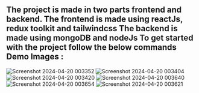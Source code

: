 The project is made in two parts frontend and backend.
The frontend is made using reactJs, redux toolkit and tailwindcss
The backend is made using mongoDB and nodeJs
To get started with the project follow the below commands
<br />
Demo Images :
---------------------------------------------------------------------------------------------------------------------------------
![Screenshot 2024-04-20 003352](https://github.com/Vikash231/shopKart/assets/97658160/c4e28542-16df-4d5e-91b8-580d27d4a7a2)
![Screenshot 2024-04-20 003404](https://github.com/Vikash231/shopKart/assets/97658160/3d8f90a5-692e-40fc-90fc-67580bfdfff9)
![Screenshot 2024-04-20 003420](https://github.com/Vikash231/shopKart/assets/97658160/8fd48f4b-0af6-4667-8ff4-4c96634d83d6)
![Screenshot 2024-04-20 003640](https://github.com/Vikash231/shopKart/assets/97658160/5ee58f5b-4f2b-4bc4-a005-c1859cbaef6d)
![Screenshot 2024-04-20 003654](https://github.com/Vikash231/shopKart/assets/97658160/7a49fbb7-76ee-48b1-87a1-24c126db31bb)
![Screenshot 2024-04-20 003621](https://github.com/Vikash231/shopKart/assets/97658160/50b4b326-1c8d-459b-8e86-f967ba646cfe)
